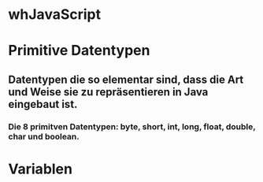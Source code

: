 # whJavaScript
# Primitive Datentypen
## Datentypen die so elementar sind, dass die Art und Weise sie zu repräsentieren in Java eingebaut ist.
### Die 8 primitven Datentypen: byte, short, int, long, float, double, char und boolean.
# Variablen